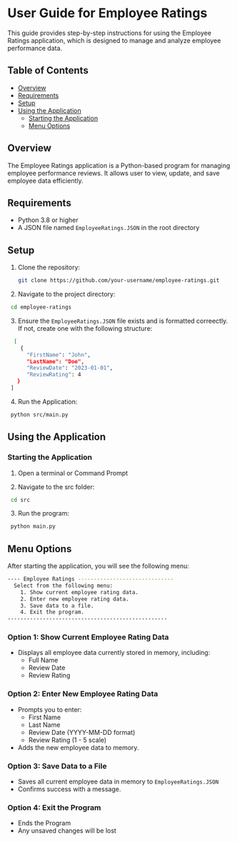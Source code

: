 # User Guide for Employee Ratings

This guide provides step-by-step instructions for using the Employee Ratings application, which is designed to manage and analyze employee performance data.

## Table of Contents
- [Overview](#overview)
- [Requirements](#requirements)
- [Setup](#setup)
- [Using the Application](#using-the-application)
  - [Starting the Application](#starting-the-application)
  - [Menu Options](#menu-options)

## Overview
The Employee Ratings application is a Python-based program for managing employee performance reviews. It allows user to view, update, and save employee data efficiently.

## Requirements
- Python 3.8 or higher
- A JSON file named `EmployeeRatings.JSON` in the root directory

## Setup
1. Clone the repository:
   ```bash
   git clone https://github.com/your-username/employee-ratings.git
   ```

2. Navigate to the project directory:
  ```bash
   cd employee-ratings
   ```

3. Ensure the `EmployeeRatings.JSON` file exists and is formatted correectly. If not, create one with the following structure:
 ```bash
   [
     {
       "FirstName": "John",
       "LastName": "Doe",
       "ReviewDate": "2023-01-01",
       "ReviewRating": 4
    }
  ]
   ```

4. Run the Application:
  ```bash
   python src/main.py
   ```

## Using the Application

### Starting the Application
1. Open a terminal or Command Prompt

2. Navigate to the src folder:
  ```bash
   cd src
   ```

3. Run the program:
  ```bash
   python main.py
   ```

## Menu Options
After starting the application, you will see the following menu:
```bash
---- Employee Ratings ------------------------------
  Select from the following menu:
    1. Show current employee rating data.
    2. Enter new employee rating data.
    3. Save data to a file.
    4. Exit the program.
--------------------------------------------------
  ```

### Option 1: Show Current Employee Rating Data
- Displays all employee data currently stored in memory, including:
  - Full Name
  - Review Date
  - Review Rating

### Option 2: Enter New Employee Rating Data
- Prompts you to enter:
  - First Name
  - Last Name
  - Review Date (YYYY-MM-DD format)
  - Review Rating (1 - 5 scale)
- Adds the new employee data to memory.

### Option 3: Save Data to a File
- Saves all current employee data in memory to `EmployeeRatings.JSON`
- Confirms success with a message.

### Option 4: Exit the Program
- Ends the Program
- Any unsaved changes will be lost
